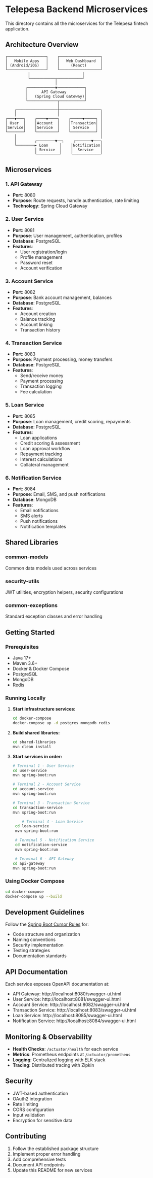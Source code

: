 # Telepesa Backend Microservices

This directory contains all the microservices for the Telepesa fintech application.

## Architecture Overview

```
┌─────────────────┐    ┌──────────────────┐
│   Mobile Apps   │    │   Web Dashboard  │
│ (Android/iOS)   │    │     (React)      │
└─────────────────┘    └──────────────────┘
          │                       │
          └───────────┬───────────┘
                      │
         ┌────────────▼────────────┐
         │      API Gateway        │
         │   (Spring Cloud Gateway)│
         └─────────────┬───────────┘
                       │
    ┌──────────────────┼──────────────────┐
    │                  │                  │
┌───▼───┐    ┌────▼────┐    ┌─────▼─────┐ │
│ User  │    │Account  │    │Transaction│ │
│Service│    │Service  │    │ Service   │ │
└───────┘    └─────────┘    └───────────┘ │
    │                                     │
    │        ┌────────▼──┐    ┌───────▼───┐
    └────────► Loan     │    │Notification│
             │ Service  │    │  Service   │
             └──────────┘    └────────────┘
```

## Microservices

### 1. API Gateway
- **Port**: 8080
- **Purpose**: Route requests, handle authentication, rate limiting
- **Technology**: Spring Cloud Gateway

### 2. User Service
- **Port**: 8081
- **Purpose**: User management, authentication, profiles
- **Database**: PostgreSQL
- **Features**:
  - User registration/login
  - Profile management
  - Password reset
  - Account verification

### 3. Account Service
- **Port**: 8082
- **Purpose**: Bank account management, balances
- **Database**: PostgreSQL
- **Features**:
  - Account creation
  - Balance tracking
  - Account linking
  - Transaction history

### 4. Transaction Service
- **Port**: 8083
- **Purpose**: Payment processing, money transfers
- **Database**: PostgreSQL
- **Features**:
  - Send/receive money
  - Payment processing
  - Transaction logging
  - Fee calculation

### 5. Loan Service
- **Port**: 8085
- **Purpose**: Loan management, credit scoring, repayments
- **Database**: PostgreSQL
- **Features**:
  - Loan applications
  - Credit scoring & assessment
  - Loan approval workflow
  - Repayment tracking
  - Interest calculations
  - Collateral management

### 6. Notification Service
- **Port**: 8084
- **Purpose**: Email, SMS, and push notifications
- **Database**: MongoDB
- **Features**:
  - Email notifications
  - SMS alerts
  - Push notifications
  - Notification templates

## Shared Libraries

### common-models
Common data models used across services

### security-utils
JWT utilities, encryption helpers, security configurations

### common-exceptions
Standard exception classes and error handling

## Getting Started

### Prerequisites
- Java 17+
- Maven 3.6+
- Docker & Docker Compose
- PostgreSQL
- MongoDB
- Redis

### Running Locally

1. **Start infrastructure services:**
   ```bash
   cd docker-compose
   docker-compose up -d postgres mongodb redis
   ```

2. **Build shared libraries:**
   ```bash
   cd shared-libraries
   mvn clean install
   ```

3. **Start services in order:**
   ```bash
   # Terminal 1 - User Service
   cd user-service
   mvn spring-boot:run

   # Terminal 2 - Account Service
   cd account-service
   mvn spring-boot:run

   # Terminal 3 - Transaction Service
   cd transaction-service
   mvn spring-boot:run

       # Terminal 4 - Loan Service
    cd loan-service
    mvn spring-boot:run

    # Terminal 5 - Notification Service
    cd notification-service
    mvn spring-boot:run

    # Terminal 6 - API Gateway
   cd api-gateway
   mvn spring-boot:run
   ```

### Using Docker Compose

```bash
cd docker-compose
docker-compose up --build
```

## Development Guidelines

Follow the [Spring Boot Cursor Rules](../Rules/springboot-cursor-rules.md) for:
- Code structure and organization
- Naming conventions
- Security implementation
- Testing strategies
- Documentation standards

## API Documentation

Each service exposes OpenAPI documentation at:
- API Gateway: http://localhost:8080/swagger-ui.html
- User Service: http://localhost:8081/swagger-ui.html
- Account Service: http://localhost:8082/swagger-ui.html
- Transaction Service: http://localhost:8083/swagger-ui.html
- Loan Service: http://localhost:8085/swagger-ui.html
- Notification Service: http://localhost:8084/swagger-ui.html

## Monitoring & Observability

- **Health Checks**: `/actuator/health` for each service
- **Metrics**: Prometheus endpoints at `/actuator/prometheus`
- **Logging**: Centralized logging with ELK stack
- **Tracing**: Distributed tracing with Zipkin

## Security

- JWT-based authentication
- OAuth2 integration
- Rate limiting
- CORS configuration
- Input validation
- Encryption for sensitive data

## Contributing

1. Follow the established package structure
2. Implement proper error handling
3. Add comprehensive tests
4. Document API endpoints
5. Update this README for new services 
